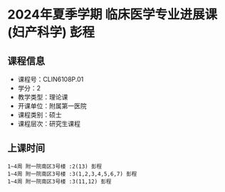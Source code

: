 # 2024年夏季学期 临床医学专业进展课(妇产科学) 彭程






## 课程信息

- 课程号：CLIN6108P.01
- 学分：2
- 教学类型：理论课
- 开课单位：附属第一医院
- 课程类别：硕士
- 课程层次：研究生课程

## 上课时间

```
1~4周 附一院南区3号楼 :2(13) 彭程
1~4周 附一院南区3号楼 :3(1,2,3,4,5,6,7) 彭程
1~4周 附一院南区3号楼 :3(11,12) 彭程
```

